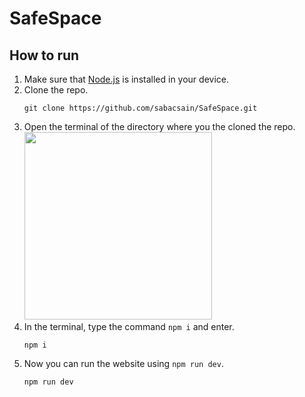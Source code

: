 # SafeSpace

## How to run
1. Make sure that [Node.js](https://nodejs.org/en/download) is installed in your device.
2. Clone the repo.
   ```
   git clone https://github.com/sabacsain/SafeSpace.git
   ```
3. Open the terminal of the directory where you the cloned the repo.
   <img src="https://github.com/sabacsain/SafeSpace/assets/72639946/e94d0eac-24d7-4c0c-a23b-185def503d3a" height="300"/>
4. In the terminal, type the command `npm i` and enter.
   ```
   npm i
   ```
5. Now you can run the website using `npm run dev`.
   ```
   npm run dev
   ```


